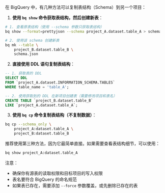 在 BigQuery 中，有几种方法可以复制表结构（Schema）到另一个项目：

1. **使用 `bq show` 命令获取表结构，然后创建新表**：
```bash
# 1. 查看原表结构（使用 --schema 参数只获取表结构）
bq show --format=prettyjson --schema project_A.dataset.table_A > schema.json

# 2. 使用该 schema 创建新表
bq mk --table \
    project_B.dataset.table_B \
    schema.json
```

2. **直接使用 DDL 语句复制表结构**：
```sql
-- 1. 获取表的 DDL
SELECT DDL 
FROM `project_A.dataset.INFORMATION_SCHEMA.TABLES`
WHERE table_name = 'table_A';

-- 2. 使用获取到的 DDL 在新项目创建表（需要修改项目和表名）
CREATE TABLE `project_B.dataset.table_B`
LIKE `project_A.dataset.table_A`;
```

3. **使用 `bq cp` 命令复制表结构（不复制数据）**：
```bash
bq cp --schema_only \
    project_A:dataset.table_A \
    project_B:dataset.table_B
```

推荐使用第三种方法，因为它最简单直接。如果需要查看表结构细节，可以使用：
```bash
bq show project_A:dataset.table_A
```

注意：
- 确保你有源表的读取权限和目标项目的写入权限
- 表名要符合 BigQuery 的命名规范
- 如果表已存在，需要添加 `--force` 参数覆盖，或先删除已存在的表